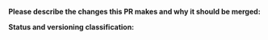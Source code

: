 **Please describe the changes this PR makes and why it should be merged:**

**Status and versioning classification:**

<!--
Please move lines that apply to you out of the comment:
- Code changes have been tested thoroughly
- There are no code changes that need to be tested
- I know how to update typings and have done so, or typings don't need updating
- This PR changes the bot's interface (commands or features added)
- This PR includes breaking changes (commands removed or renamed, features changed or removed)
- This PR **only** includes non-code changes, like changes to documentation, README, etc.
-->
